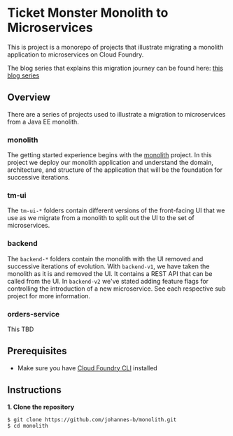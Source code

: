 # Ticket Monster Monolith to Microservices

This is project is a monorepo of projects that illustrate migrating a monolith application to microservices on Cloud Foundry.

The blog series that explains this migration journey can be found here: [this blog series](https://blog-authoring.lab.dynatrace.org/news/blog/fearless-monolith-to-microservices-migration-a-guided-journey/)

## Overview

There are a series of projects used to illustrate a migration to microservices from a Java EE monolith. 

### monolith
The getting started experience begins with the [monolith](./monolith/README.md) project. In this project we deploy our monolith application and understand the domain, architecture, and structure of the application that will be the foundation for successive iterations.
 
 
### tm-ui
 
The `tm-ui-*` folders contain different versions of the front-facing UI that we use as we migrate from a monolith to split out the UI to the set of microservices.

### backend

The `backend-*` folders contain the monolith with the UI removed and successive iterations of evolution. With `backend-v1`, we have taken the monolith as it is and removed the UI. It contains a REST API that can be called from the UI. In `backend-v2` we've stated adding feature flags for controlling the introduction of a new microservice. See each respective sub project for more information.
  
### orders-service

This TBD 

## Prerequisites

* Make sure you have [Cloud Foundry CLI](https://docs.cloudfoundry.org/cf-cli/install-go-cli.html) installed 

## Instructions

**1. Clone the repository**
```sh
$ git clone https://github.com/johannes-b/monolith.git
$ cd monolith
```



 

